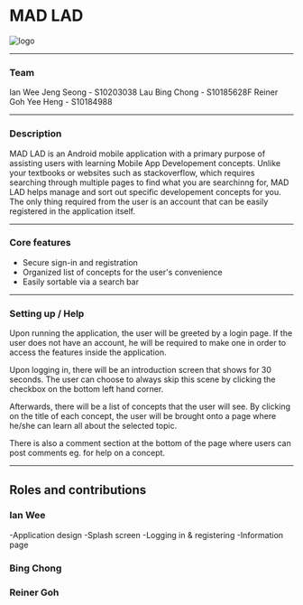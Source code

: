 # MAD LAD
![logo](https://github.com/Reiner-Goh/MAD-assignment-2021/blob/main/app/src/main/res/mipmap-xxxhdpi/ic_launcher.png?raw=true)

---

### Team

Ian Wee Jeng Seong - S10203038
Lau Bing Chong - S10185628F
Reiner Goh Yee Heng - S10184988

---

### Description

MAD LAD is an Android mobile application with a primary purpose of assisting users with learning Mobile App Developement concepts. Unlike your textbooks or websites such as stackoverflow, which requires searching through multiple pages to find what you are searchinng for, MAD LAD helps manage and sort out specific developement concepts for you. The only thing required from the user is an account that can be easily registered in the application itself.

---

### Core features

- Secure sign-in and registration
- Organized list of concepts for the user's convenience
- Easily sortable via a search bar

---

### Setting up / Help

Upon running the application, the user will be greeted by a login page. If the user does not have an account, he will be required to make one in order to access the features inside the application.

Upon logging in, there will be an introduction screen that shows for 30 seconds. The user can choose to always skip this scene by clicking the checkbox on the bottom left hand corner.

Afterwards, there will be a list of concepts that the user will see. By clicking on the title of each concept, the user will be brought onto a page where he/she can learn all about the selected topic.

There is also a comment section at the bottom of the page where users can post comments eg. for help on a concept.

---

## Roles and contributions

### Ian Wee
-Application design
-Splash screen
-Logging in & registering
-Information page

### Bing Chong

### Reiner Goh
